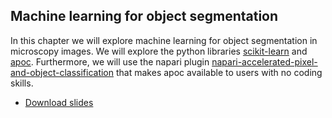 ## Machine learning for object segmentation

In this chapter we will explore machine learning for object segmentation in microscopy images. We will explore the python libraries [scikit-learn](https://scikit-learn.org/) and [apoc](https://github.com/haesleinhuepf/apoc). Furthermore, we will use the napari plugin [napari-accelerated-pixel-and-object-classification](https://github.com/haesleinhuepf/napari-accelerated-pixel-and-object-classification) that makes apoc available to users with no coding skills. 

* [Download slides](docs/day2_Machine_learning_APOC/Machine_Learning_for_BioImage_Analysis.pdf)
